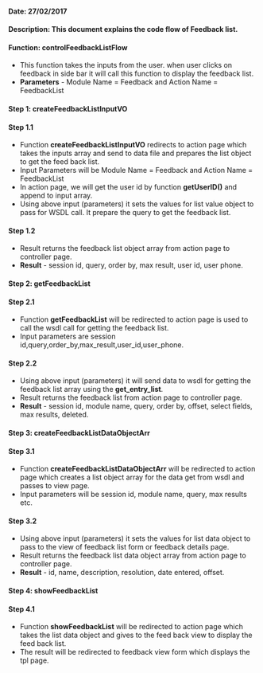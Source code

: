 #### Date: 27/02/2017

#### Description: This document explains the code flow of Feedback list.

#### Function: controlFeedbackListFlow

- This function takes the inputs from the user. when user clicks on feedback in side bar it will call this function to display the feedback list.
- **Parameters** - Module Name = Feedback and Action Name = FeedbackList

#### Step 1: createFeedbackListInputVO

#### Step 1.1

- Function **createFeedbackListInputVO** redirects to action page which takes the inputs array and send to data file and prepares the list object to get the feed back list.
- Input Parameters will be  Module Name = Feedback and Action Name = FeedbackList
- In action page, we will get the user id by function **getUserID()** and append to input array. 
- Using above input (parameters) it sets the values for list value object to pass for WSDL call. It prepare the query to get the feedback list.

#### Step 1.2

- Result returns the feedback list object array from action page to controller page.
- **Result** - session id, query, order by, max result, user id, user phone.


#### Step 2: getFeedbackList

#### Step 2.1

- Function **getFeedbackList** will be redirected to action page is used to call the wsdl call for getting the feedback list.
- Input parameters are session id,query,order_by,max_result,user_id,user_phone.

#### Step 2.2
- Using above input (parameters) it will send data to wsdl for getting the feedback list array using the **get_entry_list**.
- Result returns the feedback list from action page to controller page.
- **Result** - session id, module name, query, order by, offset, select fields, max results, deleted.

#### Step 3: createFeedbackListDataObjectArr

#### Step 3.1

- Function **createFeedbackListDataObjectArr** will be redirected to action page which creates a list object array for the data get from wsdl and passes to view page.
- Input parameters will be session id, module name, query, max results etc.

#### Step 3.2

- Using above input (parameters) it sets the values for list data object to pass to the view of feedback list form or feedback details page.
- Result returns the feedback list data object array from action page to controller page.
- **Result** - id, name, description, resolution, date entered, offset.

#### Step 4: showFeedbackList

#### Step 4.1

- Function **showFeedbackList** will be redirected to action page which takes the list data object and gives to the feed back view to display the feed back list.
- The result will be redirected to feedback view form which displays the tpl page.



